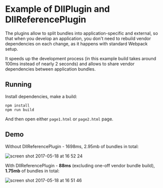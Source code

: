 # Example of DllPlugin and DllReferencePlugin

The plugins allow to split bundles into application-specific and external, so that when you develop an application, you don't need to rebuild vendor dependencies on each change, as it happens with standard Webpack setup.

It speeds up the development process (in this example build takes around 100ms instead of nearly 2 seconds) and allows to share vendor dependencies between application bundles. 

## Running

Install dependencies, make a build:

```
npm install
npm run build
```

And then open either `page1.html` or `page2.html` page. 

## Demo

Without DllReferencePlugin - 1698ms, 2.95mb of bundles in total:

![screen shot 2017-05-18 at 16 52 24](https://cloud.githubusercontent.com/assets/6684554/26208546/aa705e22-3bea-11e7-9749-66457237d004.png)

With DllReferencePlugin - **88ms** (excluding one-off vendor bundle build), **1.75mb** of bundles in total:

![screen shot 2017-05-18 at 16 51 46](https://cloud.githubusercontent.com/assets/6684554/26208551/acf59838-3bea-11e7-858c-00094dfcf0fd.png)
